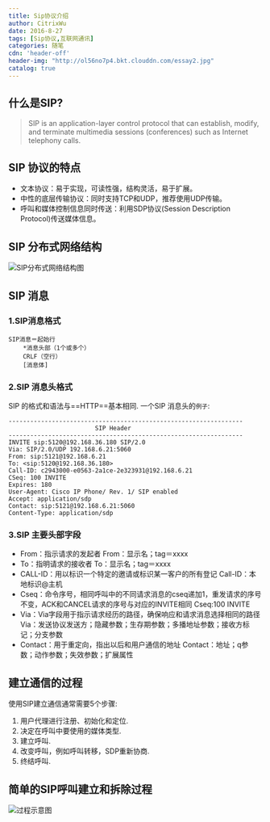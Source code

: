 ```yaml
---
title: Sip协议介绍
author: CitrixWu
date: 2016-8-27
tags: [Sip协议,互联网通讯]
categories: 随笔
cdn: 'header-off' 
header-img: "http://ol56no7p4.bkt.clouddn.com/essay2.jpg"
catalog: true
---
```


## 什么是SIP?
> SIP is an application-layer control protocol that can establish, modify, and terminate multimedia sessions (conferences) such as Internet telephony calls.
<!--more-->
## SIP 协议的特点

- 文本协议：易于实现，可读性强，结构灵活，易于扩展。
- 中性的底层传输协议：同时支持TCP和UDP，推荐使用UDP传输。
- 呼叫和媒体控制信息同时传送：利用SDP协议(Session Description Protocol)传送媒体信息。

## SIP 分布式网络结构
![SIP分布式网络结构图][1]


  
## SIP 消息
### 1.SIP消息格式
    SIP消息＝起始行
		*消息头部（1个或多个）
		CRLF（空行）
		[消息体]
### 2.SIP 消息头格式
SIP 的格式和语法与==HTTP==基本相同.
一个SIP 消息头的`例子`:
```
-----------------------------------------------------------------
                        SIP Header
-----------------------------------------------------------------
INVITE sip:5120@192.168.36.180 SIP/2.0
Via: SIP/2.0/UDP 192.168.6.21:5060
From: sip:5121@192.168.6.21
To: <sip:5120@192.168.36.180>
Call-ID: c2943000-e0563-2a1ce-2e323931@192.168.6.21
CSeq: 100 INVITE
Expires: 180
User-Agent: Cisco IP Phone/ Rev. 1/ SIP enabled
Accept: application/sdp
Contact: sip:5121@192.168.6.21:5060
Content-Type: application/sdp
```

### 3.SIP 主要头部字段
- From：指示请求的发起者 
	From：显示名<SIP-URL>；tag＝xxxx
- To：指明请求的接收者 
	To：显示名<SIP-URL>；tag＝xxxx
- CALL-ID：用以标识一个特定的邀请或标识某一客户的所有登记 
	Call-ID：本地标识@主机
- Cseq：命令序号，相同呼叫中的不同请求消息的cseq递加1，重发请求的序号不变，ACK和CANCEL请求的序号与对应的INVITE相同
Cseq:100 INVITE
- Via：Via字段用于指示请求经历的路径，确保响应和请求消息选择相同的路径
Via：发送协议发送方；隐藏参数；生存期参数；多播地址参数；接收方标记；分支参数
- Contact：用于重定向，指出以后和用户通信的地址
Contact：地址；q参数；动作参数；失效参数；扩展属性 

## 建立通信的过程
使用SIP建立通信通常需要5个步骤:
1. 用户代理进行注册、初始化和定位.
2. 决定在呼叫中要使用的媒体类型.
3. 建立呼叫.
4. 改变呼叫，例如呼叫转移，SDP重新协商.
5. 终结呼叫.

## 简单的SIP呼叫建立和拆除过程
![过程示意图][2]


  [1]: http://7xwui9.com1.z0.glb.clouddn.com/link-20160727153422.png "SIP分布式网络结构图"
  [2]: http://7xwui9.com1.z0.glb.clouddn.com/link-20160727160747.png "过程示意图"
  
